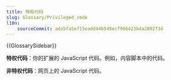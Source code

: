 ```yaml
---
title: 特权代码
slug: Glossary/Privileged_code
l10n:
    sourceCommit: ada5fa5ef15eadd44b549ecf906423b4a2092f34
---
```


{{GlossarySidebar}}

**特权代码**：你的扩展的 JavaScript 代码。例如，内容脚本中的代码。

**非特权代码**：网页上的 JavaScript 代码。

